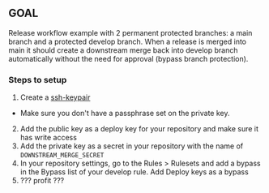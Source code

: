 ## GOAL
Release workflow example with 2 permanent protected branches: a main branch and a protected develop branch.
When a release is merged into main it should create a downstream merge back into develop branch automatically without the need for approval (bypass branch protection).

### Steps to setup
1. Create a [ssh-keypair](https://docs.github.com/en/authentication/connecting-to-github-with-ssh/generating-a-new-ssh-key-and-adding-it-to-the-ssh-agent#generating-a-new-ssh-key)
  - Make sure you don't have a passphrase set on the private key.
2. Add the public key as a deploy key for your repository and make sure it has write access
3. Add the private key as a secret in your repository with the name of `DOWNSTREAM_MERGE_SECRET`
4. In your repository settings, go to the Rules > Rulesets and add a bypass in the Bypass list of your develop rule. Add Deploy keys as a bypass
5. ??? profit ???
